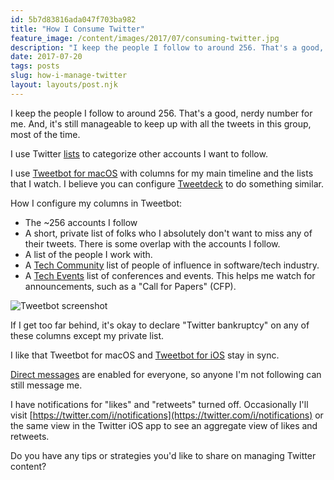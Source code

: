 ```yaml
---
id: 5b7d83816ada047f703ba982
title: "How I Consume Twitter"
feature_image: /content/images/2017/07/consuming-twitter.jpg
description: "I keep the people I follow to around 256. That's a good, nerdy number for me. And, it's still manageable to keep up with all the tweets in…"
date: 2017-07-20
tags: posts
slug: how-i-manage-twitter
layout: layouts/post.njk
---
```


I keep the people I follow to around 256. That's a good, nerdy number for me. And, it's still manageable to keep up with all the tweets in this group, most of the time.

I use Twitter [lists](https://support.twitter.com/articles/76460) to categorize other accounts I want to follow.

I use [Tweetbot for macOS](https://tapbots.com/tweetbot/mac/) with columns for my main timeline and the lists that I watch. I believe you can configure [Tweetdeck](https://tweetdeck.twitter.com/) to do something similar.

How I configure my columns in Tweetbot:

* The ~256 accounts I follow
* A short, private list of folks who I absolutely don't want to miss any of their tweets. There is some overlap with the accounts I follow.
* A list of the people I work with.
* A [Tech Community](https://twitter.com/reverentgeek/lists/tech-community) list of people of influence in software/tech industry.
* A [Tech Events](https://twitter.com/reverentgeek/lists/tech-events) list of conferences and events. This helps me watch for announcements, such as a "Call for Papers" (CFP).

![Tweetbot screenshot](/content/images/2017/07/tweetbot.jpg)

If I get too far behind, it's okay to declare "Twitter bankruptcy" on any of these columns except my private list.

I like that Tweetbot for macOS and [Tweetbot for iOS](https://tapbots.com/tweetbot/) stay in sync.

[Direct messages](https://support.twitter.com/articles/14606) are enabled for everyone, so anyone I'm not following can still message me.

I have notifications for "likes" and "retweets" turned off. Occasionally I'll visit [https://twitter.com/i/notifications](https://twitter.com/i/notifications) or the same view in the Twitter iOS app to see an aggregate view of likes and retweets.

Do you have any tips or strategies you'd like to share on managing Twitter content?
